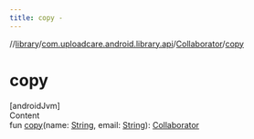 ```yaml
---
title: copy -
---
```

//[library](../../index.md)/[com.uploadcare.android.library.api](../index.md)/[Collaborator](index.md)/[copy](copy.md)



# copy  
[androidJvm]  
Content  
fun [copy](copy.md)(name: [String](https://kotlinlang.org/api/latest/jvm/stdlib/kotlin/-string/index.html), email: [String](https://kotlinlang.org/api/latest/jvm/stdlib/kotlin/-string/index.html)): [Collaborator](index.md)  



